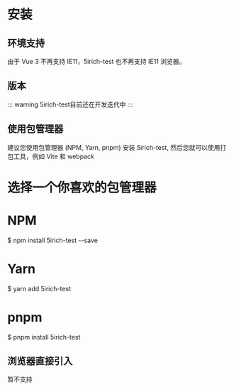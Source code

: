 # 安装

## 环境支持

由于 Vue 3 不再支持 IE11，5irich-test 也不再支持 IE11 浏览器。

## 版本
::: warning
5irich-test目前还在开发迭代中
:::


## 使用包管理器

建议您使用包管理器 (NPM, Yarn, pnpm) 安装 5irich-test, 然后您就可以使用打包工具，例如 Vite 和 webpack

# 选择一个你喜欢的包管理器

# NPM
$ npm install 5irich-test --save

# Yarn
$ yarn add 5irich-test

# pnpm
$ pnpm install 5irich-test

## 浏览器直接引入

暂不支持

